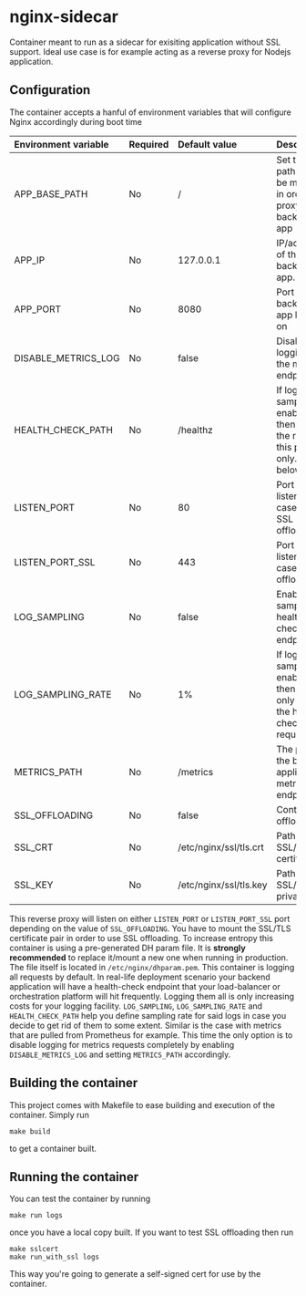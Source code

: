 # nginx-sidecar

Container meant to run as a sidecar for exisiting application without SSL support. Ideal use case is for example acting as a reverse proxy for Nodejs application.

## Configuration

The container accepts a hanful of environment variables that will configure Nginx accordingly during boot time

| Environment variable | Required | Default value          | Description |
|:---------------------|:---------|:-----------------------|:------------|
| APP_BASE_PATH        | No       | /                      | Set the base path that will be matched in order to proxy to the backend app | 
| APP_IP               | No       | 127.0.0.1              | IP/address of the backend app. |
| APP_PORT             | No       | 8080                   | Port the backend app listens on |
| DISABLE_METRICS_LOG  | No       | false                  | Disable logging for the metrics endpoint |
| HEALTH_CHECK_PATH    | No       | /healthz               | If log sampling enabled then apply the rules for this path only. See below. |
| LISTEN_PORT          | No       | 80                     | Port Nginx listens to in case of no SSL offloading |
| LISTEN_PORT_SSL      | No       | 443                    | Port Nginx listens to in case of SSL offloading |
| LOG_SAMPLING         | No       | false                  | Enable log sampling for health-check endpoint.  |
| LOG_SAMPLING_RATE    | No       | 1%                     | If log sampling enabled then log only 1% of the health-check requests |
| METRICS_PATH         | No       | /metrics               | The path to the backend application's metrics endpoint |
| SSL_OFFLOADING       | No       | false                  | Control SSL offloading |
| SSL_CRT              | No       | /etc/nginx/ssl/tls.crt | Path to the SSL/TLS certificate |
| SSL_KEY              | No       | /etc/nginx/ssl/tls.key | Path to the SSL/TLS private key |

This reverse proxy will listen on either `LISTEN_PORT` or `LISTEN_PORT_SSL` port depending on the value of `SSL_OFFLOADING`. You have to mount the SSL/TLS certificate pair in order to use SSL offloading. To increase entropy this container is using a pre-generated DH param file. It is **strongly recommended** to replace it/mount a new one when running in production. The file itself is located in `/etc/nginx/dhparam.pem`. This container is logging all requests by default. In real-life deployment scenario your backend application will have a health-check endpoint that your load-balancer or orchestration platform will hit frequently. Logging them all is only increasing costs for your logging facility. `LOG_SAMPLING`, `LOG_SAMPLING_RATE` and `HEALTH_CHECK_PATH` help you define sampling rate for said logs in case you decide to get rid of them to some extent. Similar is the case with metrics that are pulled from Prometheus for example. This time the only option is to disable logging for metrics requests completely by enabling `DISABLE_METRICS_LOG` and setting `METRICS_PATH` accordingly.

## Building the container

This project comes with Makefile to ease building and execution of the container. Simply run

```shell
make build
```

to get a container built.

## Running the container

You can test the container by running

```shell
make run logs
```

once you have a local copy built. If you want to test SSL offloading then run 

```shell
make sslcert
make run_with_ssl logs
```

This way you're going to generate a self-signed cert for use by the container.
